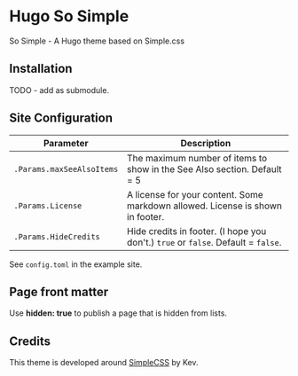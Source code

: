 # Hugo So Simple

So Simple - A Hugo theme based on Simple.css

## Installation

TODO - add as submodule.

## Site Configuration

Parameter | Description
--- | ---
`.Params.maxSeeAlsoItems` | The maximum number of items to show in the See Also section. Default = 5
`.Params.License` | A license for your content. Some markdown allowed. License is shown in footer.
`.Params.HideCredits` | Hide credits in footer. (I hope you don't.) `true` or `false`. Default = `false`.

See `config.toml` in the example site.

## Page front matter

Use **hidden: true** to publish a page that is hidden from lists.

## Credits

This theme is developed around [SimpleCSS](https://simplecss.org/) by Kev.
